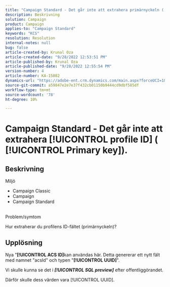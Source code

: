 ```yaml
---
title: "Campaign Standard - Det går inte att extrahera primärnyckeln ( [!UICONTROL primary key])."
description: Beskrivning
solution: Campaign
product: Campaign
applies-to: "Campaign Standard"
keywords: "KCS"
resolution: Resolution
internal-notes: null
bug: false
article-created-by: Krunal Oza
article-created-date: "9/28/2022 12:53:51 PM"
article-published-by: Krunal Oza
article-published-date: "9/28/2022 12:55:54 PM"
version-number: 4
article-number: KA-15082
dynamics-url: "https://adobe-ent.crm.dynamics.com/main.aspx?forceUCI=1&pagetype=entityrecord&etn=knowledgearticle&id=cc453797-2c3f-ed11-9db1-000d3a5c1bcc"
source-git-commit: a59847e2e7e37f432cb01150b9444cd9dbf585df
workflow-type: tm+mt
source-wordcount: '78'
ht-degree: 10%

---
```


# Campaign Standard - Det går inte att extrahera [!UICONTROL profile ID] ( [!UICONTROL Primary key]).

## Beskrivning

Miljö

- Campaign Classic
- Campaign
- Campaign Standard



<br>Problem/symtom<br>

Hur extraherar du profilens ID-fältet (primärnyckeln)?

## Upplösning

Nya &quot;<b>[!UICONTROL ACS ID]</b>kan användas här. Detta genererar ett nytt fält med namnet &quot;acsId&quot; och typen &quot;<b>[!UICONTROL UUID]</b>&quot;.

Vi skulle kunna se det i *<b>[!UICONTROL SQL preview]</b>* efter offentliggörandet.

Därför skulle dess värden vara [!UICONTROL UUID].
